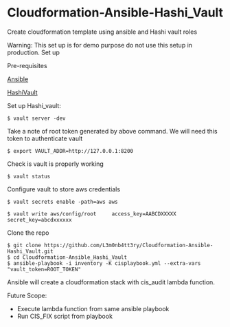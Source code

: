 # Cloudformation-Ansible-Hashi_Vault
Create cloudformation template using ansible and Hashi vault roles

Warning: This set up is for demo purpose do not use this setup in production.
Set up

Pre-requisites


[Ansible](https://docs.ansible.com/ansible/latest/installation_guide/intro_installation.html/)

[HashiVault](https://www.vaultproject.io/downloads.html/)

Set up Hashi_vault:
```
$ vault server -dev
```
Take a note of root token generated by above command. We will need this token to authenticate vault
```
$ export VAULT_ADDR=http://127.0.0.1:8200
```
Check is vault is properly working 
```
$ vault status
```
Configure vault to store aws credentials
```
$ vault secrets enable -path=aws aws

$ vault write aws/config/root     access_key=AABCDXXXXX     secret_key=abcdxxxxxx
```
Clone the repo
```
$ git clone https://github.com/L3m0nb4tt3ry/Cloudformation-Ansible-Hashi_Vault.git
$ cd Cloudformation-Ansible_Hashi_Vault
$ ansible-playbook -i inventory -K cisplaybook.yml --extra-vars "vault_token=ROOT_TOKEN"
```
Ansible will create a cloudformation stack with cis_audit lambda function.

Future Scope:
- Execute lambda function from same ansible playbook
- Run CIS_FIX script from playbook

